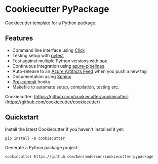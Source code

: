 # Cookiecutter PyPackage

Cookiecutter template for a Python package.

## Features

- Command line interface using [Click](https://click.palletsprojects.com/en/8.1.x/)
- Testing setup with [pytest](https://docs.pytest.org/en/stable/)
- Test against multiple Python versions with [nox](https://nox.thea.codes/en/stable/)
- Continuous Integration using [azure-pipelines](https://azure.microsoft.com/en-gb/services/devops/pipelines/)
- Auto-release to an [Azure Artifacts Feed](https://azure.microsoft.com/en-us/services/devops/artifacts/) when you push a new tag
- Documentation using [Sphinx](https://www.sphinx-doc.org/en/master/)
- [Pre-commit](https://pre-commit.com) hooks
- Makefile to automate setup, compilation, testing etc.

Cookiecutter: [https://github.com/cookiecutter/cookiecutter](https://github.com/cookiecutter/cookiecutter)

## Quickstart

Install the latest Cookiecutter if you haven't installed it yet:

```shell
pip install -U cookiecutter
```

Generate a Python package project:

```shell
cookiecutter https://github.com/benranderson/cookiecutter-pypackage
```
